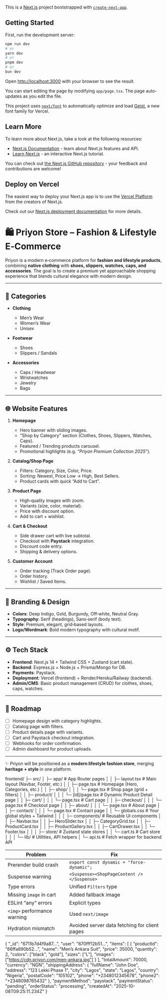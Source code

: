 This is a [Next.js](https://nextjs.org) project bootstrapped with [`create-next-app`](https://nextjs.org/docs/app/api-reference/cli/create-next-app).

## Getting Started

First, run the development server:

```bash
npm run dev
# or
yarn dev
# or
pnpm dev
# or
bun dev
```

Open [http://localhost:3000](http://localhost:3000) with your browser to see the result.

You can start editing the page by modifying `app/page.tsx`. The page auto-updates as you edit the file.

This project uses [`next/font`](https://nextjs.org/docs/app/building-your-application/optimizing/fonts) to automatically optimize and load [Geist](https://vercel.com/font), a new font family for Vercel.

## Learn More

To learn more about Next.js, take a look at the following resources:

- [Next.js Documentation](https://nextjs.org/docs) - learn about Next.js features and API.
- [Learn Next.js](https://nextjs.org/learn) - an interactive Next.js tutorial.

You can check out [the Next.js GitHub repository](https://github.com/vercel/next.js) - your feedback and contributions are welcome!

## Deploy on Vercel

The easiest way to deploy your Next.js app is to use the [Vercel Platform](https://vercel.com/new?utm_medium=default-template&filter=next.js&utm_source=create-next-app&utm_campaign=create-next-app-readme) from the creators of Next.js.

Check out our [Next.js deployment documentation](https://nextjs.org/docs/app/building-your-application/deploying) for more details.



# 🛍️ Priyon Store – Fashion & Lifestyle E‑Commerce

Priyon is a modern e‑commerce platform for **fashion and lifestyle products**, combining **native clothing** with **shoes, slippers, watches, caps, and accessories**. The goal is to create a premium yet approachable shopping experience that blends cultural elegance with modern design.

---

## 📂 Categories

* **Clothing**

  * Men’s Wear
  * Women’s Wear
  * Unisex
* **Footwear**

  * Shoes
  * Slippers / Sandals
* **Accessories**

  * Caps / Headwear
  * Wristwatches
  * Jewelry
  * Bags

---

## 🌐 Website Features

1. **Homepage**

   * Hero banner with sliding images.
   * "Shop by Category" section (Clothes, Shoes, Slippers, Watches, Caps).
   * Featured / Trending products carousel.
   * Promotional highlights (e.g. *“Priyon Premium Collection 2025”*).

2. **Catalog/Shop Page**

   * Filters: Category, Size, Color, Price.
   * Sorting: Newest, Price Low → High, Best Sellers.
   * Product cards with quick “Add to Cart”.

3. **Product Page**

   * High‑quality images with zoom.
   * Variants (size, color, material).
   * Price with discount option.
   * Add to cart + wishlist.

4. **Cart & Checkout**

   * Side drawer cart with live subtotal.
   * Checkout with **Paystack** integration.
   * Discount code entry.
   * Shipping & delivery options.

5. **Customer Account**

   * Order tracking (Track Order page).
   * Order history.
   * Wishlist / Saved items.

---

## 🎨 Branding & Design

* **Colors**: Deep Indigo, Gold, Burgundy, Off‑white, Neutral Gray.
* **Typography**: Serif (headings), Sans‑serif (body text).
* **Style**: Premium, elegant, grid‑based layouts.
* **Logo/Wordmark**: Bold modern typography with cultural motif.

---

## ⚙️ Tech Stack

* **Frontend**: Next.js 14 + Tailwind CSS + Zustand (cart state).
* **Backend**: Express.js + Node.js + Prisma/Mongo for DB.
* **Payments**: Paystack.
* **Deployment**: Vercel (frontend) + Render/Heroku/Railway (backend).
* **Admin/CMS**: Basic product management (CRUD) for clothes, shoes, caps, watches.

---

## 🚀 Roadmap

* [ ] Homepage design with category highlights.
* [ ] Catalog page with filters.
* [ ] Product details page with variants.
* [ ] Cart and Paystack checkout integration.
* [ ] Webhooks for order confirmation.
* [ ] Admin dashboard for product uploads.

---

✨ Priyon will be positioned as a **modern lifestyle fashion store**, merging **heritage + style** in one platform.



frontend/
 ├─ src/
 │   ├─ app/                     # App Router pages
 │   │   ├─ layout.tsx           # Main layout (Navbar, Footer, etc.)
 │   │   ├─ page.tsx             # Homepage (Hero, Categories, etc.)
 │   │   ├─ shop/
 │   │   │   └─ page.tsx         # Shop page (grid + filters)
 │   │   ├─ product/
 │   │   │   └─ [id]/page.tsx    # Dynamic Product Detail page
 │   │   ├─ cart/
 │   │   │   └─ page.tsx         # Cart page
 │   │   ├─ checkout/
 │   │   │   └─ page.tsx         # Checkout page
 │   │   ├─ about/
 │   │   │   └─ page.tsx         # About page
 │   │   ├─ contact/
 │   │   │   └─ page.tsx         # Contact page
 │   │   └─ globals.css          # Your global styles + Tailwind
 │   │
 │   ├─ components/              # Reusable UI components
 │   │   ├─ Navbar.tsx
 │   │   ├─ HeroSlider.tsx
 │   │   ├─ CategoryGrid.tsx
 │   │   ├─ ProductCard.tsx
 │   │   ├─ ProductGallery.tsx
 │   │   ├─ CartDrawer.tsx
 │   │   └─ Footer.tsx
 │   │
 │   ├─ store/                   # Zustand state stores
 │   │   └─ cart.ts              # Cart store
 │   │
 │   └─ lib/                     # Utilities, API helpers
 │       └─ api.ts               # Fetch wrapper for backend API

| Problem                     | Fix                                           |
| --------------------------- | --------------------------------------------- |
| Prerender build crash       | `export const dynamic = "force-dynamic";`     |
| Suspense warning            | `<Suspense><ShopPageContent /></Suspense>`    |
| Type errors                 | Unified `Filters` type                        |
| Missing `image` in cart     | Added fallback image                          |
| ESLint “any” errors         | Explicit types                                |
| `<img>` performance warning | Used `next/image`                             |
| Hydration mismatch          | Avoided server data fetching for client pages |



{
  "_id": "6711b7d4f9a87...",
  "user": "670fff12b51...",
  "items": [
    {
      "productId": "66ffa890b52...",
      "name": "Men’s Ankara Suit",
      "price": 35000,
      "quantity": 2,
      "colors": ["black", "gold"],
      "sizes": ["L"],
      "images": ["https://cdn.priyon.com/men-ankara.jpg"]
    }
  ],
  "totalAmount": 70000,
  "currency": "NGN",
  "shippingAddress": {
    "fullName": "John Doe",
    "address": "123 Lekki Phase 1",
    "city": "Lagos",
    "state": "Lagos",
    "country": "Nigeria",
    "postalCode": "105102",
    "phone": "+2348012345678",
    "phone2": "+2348098765432"
  },
  "paymentMethod": "paystack",
  "paymentStatus": "pending",
  "orderStatus": "processing",
  "createdAt": "2025-10-08T09:25:11.234Z"
}
